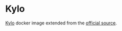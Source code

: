 # Kylo

[Kylo][kylo] docker image extended from the [official source][official].

[official]:            https://kylo.io
[kylo]:                https://github.com/Teradata/kylo
[registry]:            https://hub.docker.com/r/govcloud/docker-kylo
